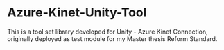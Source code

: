 # Azure-Kinet-Unity-Tool
This is a tool set library developed for Unity - Azure Kinet Connection, originally deployed as test module for my Master thesis Reform Standard.
